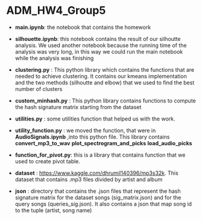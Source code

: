 # ADM_HW4_Group5

 - __main.ipynb__: the notebook that contains the homework
 - __silhouette.ipynb__: this notebook contains the result of our silhoutte analysis. We used another notebook because the running time of the analysis was very long, in this way we could run the main notebook while the analysis was finishing
- __clustering.py__ : This python library which contains the functions that are needed to achieve clustering. It contains our kmeans implementation and the two methods (silhoutte and elbow) that we used to find the best number of clusters

- __custom_minhash.py__ : This python library contains functions to compute the hash signature matrix starting from the dataset 

- __utilities.py__ : some utilities function that helped us with the work. 

- __utility_function.py__ : we moved the function, that were in __AudioSignals.ipynb__ ,into this python file. This library contains __convert_mp3_to_wav__ __plot_spectrogram_and_picks__ __load_audio_picks__

- __function_for_pivot.py__: this is a library that contains function that we used to create pivot table.

- __dataset__ : https://www.kaggle.com/dhrumil140396/mp3s32k. This dataset that contains .mp3 files divided by artist and album

- __json__ : directory that contains the .json files that represent the hash signature matrix for the dataset songs (sig_matrix.json) and for the query songs (queries_sig.json). It also contains a json that map song id to the tuple (artist, song name) 

